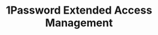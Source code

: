 ---
description: Secure every sign-in for every app on every device.
episode: 634
link: https://1password.com/unplugged
shortname: 1password.com-lup
title: 1Password Extended Access Management
---